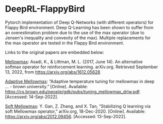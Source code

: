 # DeepRL-FlappyBird

Pytorch implementation of Deep Q-Networks (with different operators) for Flappy Bird environment. Deep Q-Learning has been shown to suffer from an overestimation problem due to the use of the max operator (due to Jensen's inequality and convexity of the max). Multiple replacements for the max operator are tested in the Flappy Bird environment. 


Links to the original papers are embedded below:

[Mellowmax](https://arxiv.org/pdf/1612.05628.pdf):
Asadi, K., &amp; Littman, M. L. (2017, June 14). An alternative softmax operator for reinforcement learning. arXiv.org. Retrieved September 13, 2022, from https://arxiv.org/abs/1612.05628 

[Adaptive Mellowmax](https://cs.brown.edu/people/gdk/pubs/tuning_mellowmax_drlw.pdf):
“Adaptive temperature tuning for mellowmax in deep ... - brown university.” [Online]. Available: https://cs.brown.edu/people/gdk/pubs/tuning_mellowmax_drlw.pdf. [Accessed: 14-Sep-2022]. 

[Soft Mellowmax](https://arxiv.org/pdf/2012.09456.pdf):
Y. Gan, Z. Zhang, and X. Tan, “Stabilizing Q learning via soft Mellowmax operator,” arXiv.org, 18-Dec-2020. [Online]. Available: https://arxiv.org/abs/2012.09456. [Accessed: 13-Sep-2022]. 



